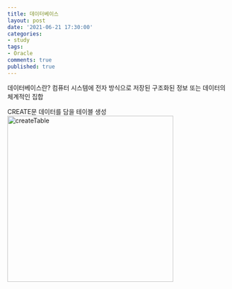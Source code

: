 ```yaml
---
title: 데이터베이스
layout: post
date: '2021-06-21 17:30:00'
categories:
- study
tags:
- Oracle
comments: true
published: true
---
```


데이터베이스란?
컴퓨터 시스템에 전자 방식으로 저장된 구조화된 정보 또는 데이터의 체계적인 집합

CREATE문
데이터를 담을 테이블 생성
<img width="375" alt="createTable" src="https://user-images.githubusercontent.com/74581783/122734270-e3a52b00-d2b8-11eb-8f10-ecc0c517a54a.png">
<script src="https://gist.github.com/parkhyoungmin/a1c1e9545ed783c4a2f175d9c3270426.js"></script>
